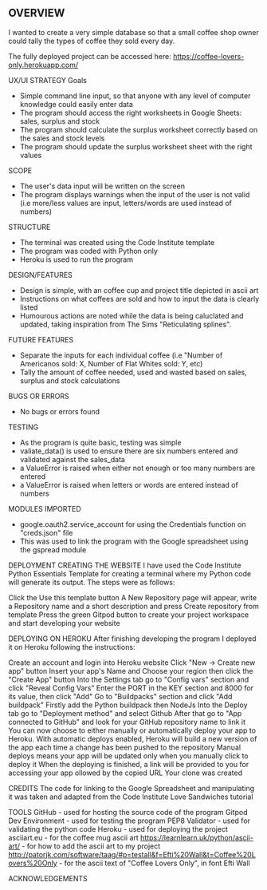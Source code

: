 ## OVERVIEW
I wanted to create a very simple database so that a small coffee shop owner could tally the types of coffee they sold every day.

The fully deployed project can be accessed here: https://coffee-lovers-only.herokuapp.com/



UX/UI
STRATEGY
Goals
- Simple command line input, so that anyone with any level of computer knowledge could easily enter data
- The program should access the right worksheets in Google Sheets: sales, surplus and stock
- The program should calculate the surplus worksheet correctly based on the sales and stock levels
- The program should update the surplus worksheet sheet with the right values

SCOPE
- The user's data input will be written on the screen
- The program displays warnings when the input of the user is not valid (i.e more/less values are input, letters/words are used instead of numbers)

STRUCTURE
- The terminal was created using the Code Institute template
- The program was coded with Python only
- Heroku is used to run the program

DESIGN/FEATURES

- Design is simple, with an coffee cup and project title depicted in ascii art
- Instructions on what coffees are sold and how to input the data is clearly listed
- Humourous actions are noted while the data is being caluclated and updated, taking inspiration from The Sims "Reticulating splines".


FUTURE FEATURES
- Separate the inputs for each individual coffee (i.e "Number of Americanos sold: X, Number of Flat Whites sold: Y, etc)
- Tally the amount of coffee needed, used and wasted based on sales, surplus and stock calculations

BUGS OR ERRORS
- No bugs or errors found

TESTING
- As the program is quite basic, testing was simple
- valiate_data() is used to ensure there are six numbers entered and validated against the sales_data
- a ValueError is raised when either not enough or too many numbers are entered
- a ValueError is raised when letters or words are entered instead of numbers

MODULES IMPORTED
- google.oauth2.service_account for using the Credentials function on "creds.json" file
- This was used to link the program with the Google spreadsheet using the gspread module

DEPLOYMENT
CREATING THE WEBSITE
I have used the Code Institute Python Essentials Template for creating a terminal where my Python code will generate its output. The steps were as follows:

Click the Use this template button
A New Repository page will appear, write a Repository name and a short description and press Create repository from template
Press the green Gitpod button to create your project workspace and start developing your website

DEPLOYING ON HEROKU
After finishing developing the program I deployed it on Heroku following the instructions:

Create an account and login into Heroku website
Click "New -> Create new app" button
Insert your app's Name and Choose your region then click the "Create App" button
Into the Settings tab go to "Config vars" section and click "Reveal Config Vars"
Enter the PORT in the KEY section and 8000 for its value, then click "Add"
Go to "Buildpacks" section and click "Add buildpack"
Firstly add the Python buildpack then NodeJs
Into the Deploy tab go to "Deployment method" and select Github
After that go to "App connected to GitHub" and look for your GitHub repository name to link it
You can now choose to either manually or automatically deploy your app to Heroku.
With automatic deploys enabled, Heroku will build a new version of the app each time a change has been pushed to the repository
Manual deploys means your app will be updated only when you manually click to deploy it
When the deploying is finished, a link will be provided to you for accessing your app
ollowed by the copied URL
Your clone was created

CREDITS
The code for linking to the Google Spreadsheet and manipulating it was taken and adapted from the Code Institute Love Sandwiches tutorial

TOOLS
GitHub - used for hosting the source code of the program
Gitpod Dev Environment - used for testing the program
PEP8 Validator - used for validating the python code
Heroku - used for deploying the project
asciiart.eu - for the coffee mug ascii art
https://learnlearn.uk/python/ascii-art/ - for how to add the ascii art to my project
http://patorjk.com/software/taag/#p=testall&f=Efti%20Wall&t=Coffee%20Lovers%20Only - for the ascii text of "Coffee Lovers Only", in font Efti Wall

ACKNOWLEDGEMENTS
